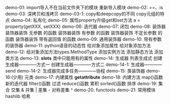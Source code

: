 demo-01:
    import导入不在当前文件夹下的模块
    重新导入模块
demo-02:
    ==、is
demo-03:
    深拷贝和浅拷贝
demo-03-1:
    copy和deepcopy的不同
    copy元组的特点
demo-04:
    私有化
demo-05:
    属性property升级get和set方法
    a = property(getXXX, setXXX)
demo-06:
    迭代器
demo-07:
    闭包
demo-08:
    装饰器
    装饰器装饰 无参数 的函数
    装饰器装饰 有参数 的函数
    装饰器装饰 不定长参数 的函数
    装饰器装饰 带有返回值 的函数
demo-09:
    通用装饰器
demo-10:
    带有参数的装饰器
demo-11:
    python语音的动态性
        给对象添加属性
        给对象添加方法
demo-12:
    给对象添加方法types.MethodType
        添加实例方法
        添加静态方法
        添加类方法
demo-13:
    __slots__ 类中只能用有的属性
demo-14:
    生成器
        列表生成式
        创建生成器————方式一
        创建生成器————方式二
demo-14-1:
    生成器————send
demo-14-2:
    生成器完成多任务————协程
demo-15:
    类装饰器
demo-16:(少用)
    元类
demo-17:
    内建属性
        __getattribute__
demo-18:
    内建方法
        map()函数       新的迭代器
        filter()函数    过滤
        reduce()函数    累积
        sorted()函数    排序
demo-19:
    集合
        交集    &
        并集    |
        差集    -
        对称差集 ^
demo-20:
    functools
demo-21:
    常用模块
        hashlib     哈希